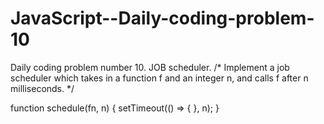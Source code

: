 # JavaScript--Daily-coding-problem-10

Daily coding problem number 10.  JOB scheduler.
/*
Implement a job scheduler which takes in a function f and an integer n, and calls f after n milliseconds.
*/




function schedule(fn, n) {
  setTimeout(() => {
  }, n);
}
